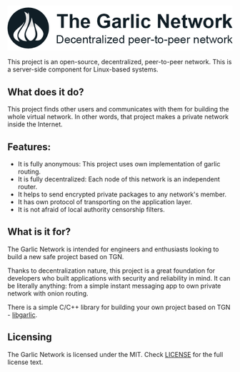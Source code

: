 <p align="center">
<img src="https://github.com/mrrva/media/blob/master/github_logo.png">
</p>

This project is an open-source, decentralized, peer-to-peer network. This is a server-side component for Linux-based systems.

## What does it do?
This project finds other users and communicates with them for building the whole virtual network. In other words, that project makes a private network inside the Internet.

## Features:
- It is fully anonymous: This project uses own implementation of garlic routing.
- It is fully decentralized: Each node of this network is an independent router.
- It helps to send encrypted private packages to any network's member.
- It has own protocol of transporting on the application layer.
- It is not afraid of local authority censorship filters.

## What is it for?
The Garlic Network is intended for engineers and enthusiasts looking to build a new safe project based on TGN.

Thanks to decentralization nature, this project is a great foundation for developers who built applications with security and reliability in mind. It can be literally anything: from a simple instant messaging app to own private network with onion routing.

There is a simple C/C++ library for building your own project based on TGN - [libgarlic](https://github.com/The-Garlic-Network/libgarlic).


## Licensing
The Garlic Network is licensed under the MIT. Check
[LICENSE](https://github.com/The-Garlic-Network/The-Garlic-Network/blob/master/LICENSE) for the full
license text.

